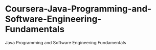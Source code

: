 # Coursera-Java-Programming-and-Software-Engineering-Fundamentals
Java Programming and Software Engineering Fundamentals
